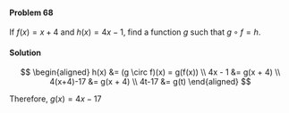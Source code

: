<div class="alert alert-warning" role="alert">
<h4 class="alert-heading">Problem 68</h4>

If $f(x) = x + 4$ and $h(x) = 4x - 1$, find a function $g$ such that $g \circ f = h$.

</div>

<div class="alert alert-success" role="alert">
<h4 class="alert-heading">Solution</h4>

$$
\begin{aligned}
h(x) &= (g \circ f)(x) = g(f(x)) \\
4x - 1 &= g(x + 4) \\
4(x+4)-17 &= g(x + 4) \\
4t-17 &= g(t)
\end{aligned}
$$

Therefore, $g(x) = 4x-17$

</div>

